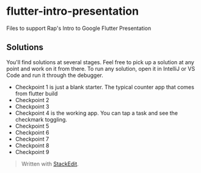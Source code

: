 
# flutter-intro-presentation
Files to support Rap's Intro to Google Flutter Presentation

## Solutions
You'll find solutions at several stages. Feel free to pick up a solution at any point and work on it from there. To run any solution, open it in IntelliJ or VS Code and run it through the debugger.

- Checkpoint 1 is just a blank starter. The typical counter app that comes from flutter build
- Checkpoint 2
- Checkpoint 3
- Checkpoint 4 is the working app. You can tap a task and see the checkmark toggling.
- Checkpoint 5 
- Checkpoint 6
- Checkpoint 7
- Checkpoint 8
- Checkpoint 9 

> Written with [StackEdit](https://stackedit.io/).
